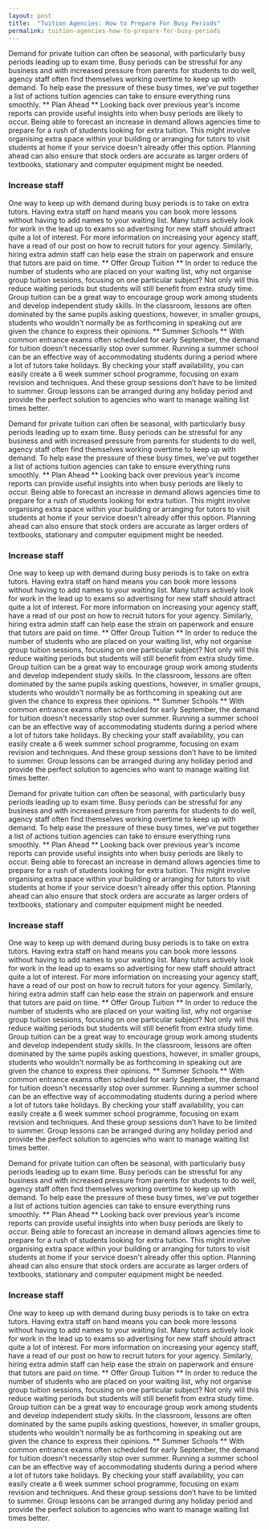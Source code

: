 ```yaml
---
layout: post
title:  "Tuition Agencies: How to Prepare For Busy Periods"
permalink: tuition-agencies-how-to-prepare-for-busy-periods
---
```

Demand for private tuition can often be seasonal, with particularly busy
periods leading up to exam time. Busy periods can be stressful for any
business and with increased pressure from parents for students to do well,
agency staff often find themselves working overtime to keep up with demand. To
help ease the pressure of these busy times, we've put together a list of
actions tuition agencies can take to ensure everything runs smoothly. ** Plan
Ahead ** Looking back over previous year’s income reports can provide useful
insights into when busy periods are likely to occur. Being able to forecast an
increase in demand allows agencies time to prepare for a rush of students
looking for extra tuition. This might involve organising extra space within
your building or arranging for tutors to visit students at home if your
service doesn't already offer this option. Planning ahead can also ensure that
stock orders are accurate as larger orders of textbooks, stationary and
computer equipment might be needed. 

### Increase staff

 One way to keep up
with demand during busy periods is to take on extra tutors. Having extra staff
on hand means you can book more lessons without having to add names to your
waiting list. Many tutors actively look for work in the lead up to exams so
advertising for new staff should attract quite a lot of interest. For more
information on increasing your agency staff, have a read of our post on how to
recruit tutors for your agency. Similarly, hiring extra admin staff can help
ease the strain on paperwork and ensure that tutors are paid on time. ** Offer
Group Tuition ** In order to reduce the number of students who are placed on
your waiting list, why not organise group tuition sessions, focusing on one
particular subject? Not only will this reduce waiting periods but students
will still benefit from extra study time. Group tuition can be a great way to
encourage group work among students and develop independent study skills. In
the classroom, lessons are often dominated by the same pupils asking
questions, however, in smaller groups, students who wouldn't normally be as
forthcoming in speaking out are given the chance to express their opinions. **
Summer Schools ** With common entrance exams often scheduled for early
September, the demand for tuition doesn't necessarily stop over summer.
Running a summer school can be an effective way of accommodating students
during a period where a lot of tutors take holidays. By checking your staff
availability, you can easily create a 6 week summer school programme, focusing
on exam revision and techniques. And these group sessions don’t have to be
limited to summer. Group lessons can be arranged during any holiday period and
provide the perfect solution to agencies who want to manage waiting list times
better.

Demand for private tuition can often be seasonal, with particularly busy
periods leading up to exam time. Busy periods can be stressful for any
business and with increased pressure from parents for students to do well,
agency staff often find themselves working overtime to keep up with demand. To
help ease the pressure of these busy times, we've put together a list of
actions tuition agencies can take to ensure everything runs smoothly. ** Plan
Ahead ** Looking back over previous year’s income reports can provide useful
insights into when busy periods are likely to occur. Being able to forecast an
increase in demand allows agencies time to prepare for a rush of students
looking for extra tuition. This might involve organising extra space within
your building or arranging for tutors to visit students at home if your
service doesn't already offer this option. Planning ahead can also ensure that
stock orders are accurate as larger orders of textbooks, stationary and
computer equipment might be needed. 

### Increase staff

 One way to keep up
with demand during busy periods is to take on extra tutors. Having extra staff
on hand means you can book more lessons without having to add names to your
waiting list. Many tutors actively look for work in the lead up to exams so
advertising for new staff should attract quite a lot of interest. For more
information on increasing your agency staff, have a read of our post on how to
recruit tutors for your agency. Similarly, hiring extra admin staff can help
ease the strain on paperwork and ensure that tutors are paid on time. ** Offer
Group Tuition ** In order to reduce the number of students who are placed on
your waiting list, why not organise group tuition sessions, focusing on one
particular subject? Not only will this reduce waiting periods but students
will still benefit from extra study time. Group tuition can be a great way to
encourage group work among students and develop independent study skills. In
the classroom, lessons are often dominated by the same pupils asking
questions, however, in smaller groups, students who wouldn't normally be as
forthcoming in speaking out are given the chance to express their opinions. **
Summer Schools ** With common entrance exams often scheduled for early
September, the demand for tuition doesn't necessarily stop over summer.
Running a summer school can be an effective way of accommodating students
during a period where a lot of tutors take holidays. By checking your staff
availability, you can easily create a 6 week summer school programme, focusing
on exam revision and techniques. And these group sessions don’t have to be
limited to summer. Group lessons can be arranged during any holiday period and
provide the perfect solution to agencies who want to manage waiting list times
better.

Demand for private tuition can often be seasonal, with particularly busy
periods leading up to exam time. Busy periods can be stressful for any
business and with increased pressure from parents for students to do well,
agency staff often find themselves working overtime to keep up with demand. To
help ease the pressure of these busy times, we've put together a list of
actions tuition agencies can take to ensure everything runs smoothly. ** Plan
Ahead ** Looking back over previous year’s income reports can provide useful
insights into when busy periods are likely to occur. Being able to forecast an
increase in demand allows agencies time to prepare for a rush of students
looking for extra tuition. This might involve organising extra space within
your building or arranging for tutors to visit students at home if your
service doesn't already offer this option. Planning ahead can also ensure that
stock orders are accurate as larger orders of textbooks, stationary and
computer equipment might be needed. 

### Increase staff

 One way to keep up
with demand during busy periods is to take on extra tutors. Having extra staff
on hand means you can book more lessons without having to add names to your
waiting list. Many tutors actively look for work in the lead up to exams so
advertising for new staff should attract quite a lot of interest. For more
information on increasing your agency staff, have a read of our post on how to
recruit tutors for your agency. Similarly, hiring extra admin staff can help
ease the strain on paperwork and ensure that tutors are paid on time. ** Offer
Group Tuition ** In order to reduce the number of students who are placed on
your waiting list, why not organise group tuition sessions, focusing on one
particular subject? Not only will this reduce waiting periods but students
will still benefit from extra study time. Group tuition can be a great way to
encourage group work among students and develop independent study skills. In
the classroom, lessons are often dominated by the same pupils asking
questions, however, in smaller groups, students who wouldn't normally be as
forthcoming in speaking out are given the chance to express their opinions. **
Summer Schools ** With common entrance exams often scheduled for early
September, the demand for tuition doesn't necessarily stop over summer.
Running a summer school can be an effective way of accommodating students
during a period where a lot of tutors take holidays. By checking your staff
availability, you can easily create a 6 week summer school programme, focusing
on exam revision and techniques. And these group sessions don’t have to be
limited to summer. Group lessons can be arranged during any holiday period and
provide the perfect solution to agencies who want to manage waiting list times
better.

Demand for private tuition can often be seasonal, with particularly busy
periods leading up to exam time. Busy periods can be stressful for any
business and with increased pressure from parents for students to do well,
agency staff often find themselves working overtime to keep up with demand. To
help ease the pressure of these busy times, we've put together a list of
actions tuition agencies can take to ensure everything runs smoothly. ** Plan
Ahead ** Looking back over previous year’s income reports can provide useful
insights into when busy periods are likely to occur. Being able to forecast an
increase in demand allows agencies time to prepare for a rush of students
looking for extra tuition. This might involve organising extra space within
your building or arranging for tutors to visit students at home if your
service doesn't already offer this option. Planning ahead can also ensure that
stock orders are accurate as larger orders of textbooks, stationary and
computer equipment might be needed. 

### Increase staff

 One way to keep up
with demand during busy periods is to take on extra tutors. Having extra staff
on hand means you can book more lessons without having to add names to your
waiting list. Many tutors actively look for work in the lead up to exams so
advertising for new staff should attract quite a lot of interest. For more
information on increasing your agency staff, have a read of our post on how to
recruit tutors for your agency. Similarly, hiring extra admin staff can help
ease the strain on paperwork and ensure that tutors are paid on time. ** Offer
Group Tuition ** In order to reduce the number of students who are placed on
your waiting list, why not organise group tuition sessions, focusing on one
particular subject? Not only will this reduce waiting periods but students
will still benefit from extra study time. Group tuition can be a great way to
encourage group work among students and develop independent study skills. In
the classroom, lessons are often dominated by the same pupils asking
questions, however, in smaller groups, students who wouldn't normally be as
forthcoming in speaking out are given the chance to express their opinions. **
Summer Schools ** With common entrance exams often scheduled for early
September, the demand for tuition doesn't necessarily stop over summer.
Running a summer school can be an effective way of accommodating students
during a period where a lot of tutors take holidays. By checking your staff
availability, you can easily create a 6 week summer school programme, focusing
on exam revision and techniques. And these group sessions don’t have to be
limited to summer. Group lessons can be arranged during any holiday period and
provide the perfect solution to agencies who want to manage waiting list times
better.
